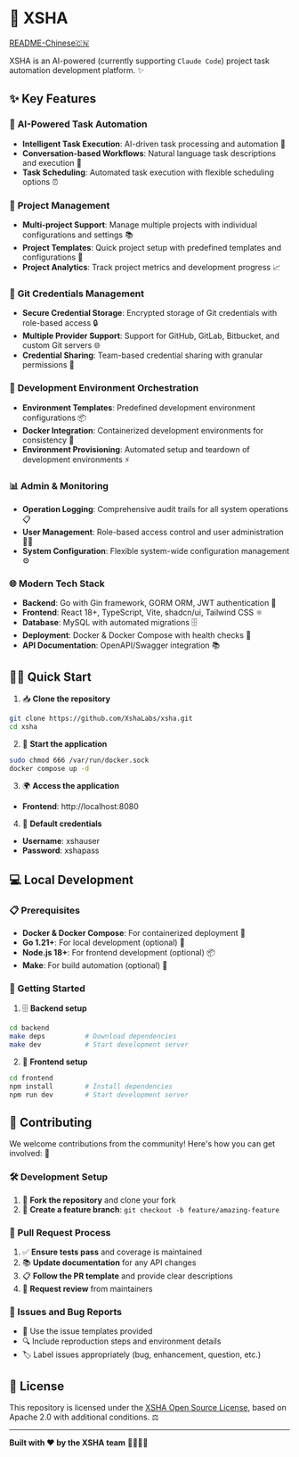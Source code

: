 # 🚀 XSHA

[README-Chinese🇨🇳](README_CN.md)

XSHA is an AI-powered (currently supporting `Claude Code`) project task automation development platform. ✨

## ✨ Key Features

### 🤖 **AI-Powered Task Automation**

- **Intelligent Task Execution**: AI-driven task processing and automation 🧠
- **Conversation-based Workflows**: Natural language task descriptions and execution 💬
- **Task Scheduling**: Automated task execution with flexible scheduling options ⏰

### 🎯 **Project Management**

- **Multi-project Support**: Manage multiple projects with individual configurations and settings 📚
- **Project Templates**: Quick project setup with predefined templates and configurations 📝
- **Project Analytics**: Track project metrics and development progress 📈

### 🔐 **Git Credentials Management**

- **Secure Credential Storage**: Encrypted storage of Git credentials with role-based access 🔒
- **Multiple Provider Support**: Support for GitHub, GitLab, Bitbucket, and custom Git servers 🌐
- **Credential Sharing**: Team-based credential sharing with granular permissions 👥

### 🚀 **Development Environment Orchestration**

- **Environment Templates**: Predefined development environment configurations 📦
- **Docker Integration**: Containerized development environments for consistency 🐳
- **Environment Provisioning**: Automated setup and teardown of development environments ⚡

### 📊 **Admin & Monitoring**

- **Operation Logging**: Comprehensive audit trails for all system operations 📋
- **User Management**: Role-based access control and user administration 👨‍💼
- **System Configuration**: Flexible system-wide configuration management ⚙️

### 🌐 **Modern Tech Stack**

- **Backend**: Go with Gin framework, GORM ORM, JWT authentication 🐹
- **Frontend**: React 18+, TypeScript, Vite, shadcn/ui, Tailwind CSS ⚛️
- **Database**: MySQL with automated migrations 🗄️
- **Deployment**: Docker & Docker Compose with health checks 🐳
- **API Documentation**: OpenAPI/Swagger integration 📚

## 🏃‍♂️ Quick Start

1. 📥 **Clone the repository**

```bash
git clone https://github.com/XshaLabs/xsha.git
cd xsha
```

2. 🚀 **Start the application**

```bash
sudo chmod 666 /var/run/docker.sock
docker compose up -d
```

3. 🌍 **Access the application**

- **Frontend**: http://localhost:8080

4. 🔑 **Default credentials**

- **Username**: xshauser
- **Password**: xshapass

## 💻 Local Development

### 📋 Prerequisites

- **Docker & Docker Compose**: For containerized deployment 🐳
- **Go 1.21+**: For local development (optional) 🐹
- **Node.js 18+**: For frontend development (optional) 📦
- **Make**: For build automation (optional) 🔨

### 🚀 Getting Started

1. 🗄️ **Backend setup**

```bash
cd backend
make deps          # Download dependencies
make dev           # Start development server
```

2. 🎨 **Frontend setup**

```bash
cd frontend
npm install        # Install dependencies
npm run dev        # Start development server
```

## 🤝 Contributing

We welcome contributions from the community! Here's how you can get involved: 🎉

### 🛠️ Development Setup

1. 🍴 **Fork the repository** and clone your fork
2. 🌿 **Create a feature branch**: `git checkout -b feature/amazing-feature`

### 📝 Pull Request Process

1. ✅ **Ensure tests pass** and coverage is maintained
2. 📚 **Update documentation** for any API changes
3. 📋 **Follow the PR template** and provide clear descriptions
4. 👀 **Request review** from maintainers

### 🐛 Issues and Bug Reports

- 📄 Use the issue templates provided
- 🔍 Include reproduction steps and environment details
- 🏷️ Label issues appropriately (bug, enhancement, question, etc.)

## 📄 License

This repository is licensed under the [XSHA Open Source License](LICENSE), based on Apache 2.0 with additional conditions. ⚖️

---

**Built with ❤️ by the XSHA team** 👨‍💻👩‍💻

